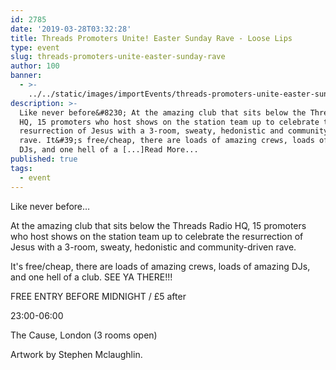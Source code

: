 ```yaml
---
id: 2785
date: '2019-03-28T03:32:28'
title: Threads Promoters Unite! Easter Sunday Rave - Loose Lips
type: event
slug: threads-promoters-unite-easter-sunday-rave
author: 100
banner:
  - >-
    ../../static/images/importEvents/threads-promoters-unite-easter-sunday-rave/image2785.jpeg
description: >-
  Like never before&#8230; At the amazing club that sits below the Threads Radio
  HQ, 15 promoters who host shows on the station team up to celebrate the
  resurrection of Jesus with a 3-room, sweaty, hedonistic and community-driven
  rave. It&#39;s free/cheap, there are loads of amazing crews, loads of amazing
  DJs, and one hell of a [...]Read More...
published: true
tags:
  - event
---
```

Like never before…

At the amazing club that sits below the Threads Radio HQ, 15 promoters who host shows on the station team up to celebrate the resurrection of Jesus with a 3-room, sweaty, hedonistic and community-driven rave.

It's free/cheap, there are loads of amazing crews, loads of amazing DJs, and one hell of a club. SEE YA THERE!!!

FREE ENTRY BEFORE MIDNIGHT / £5 after

23:00-06:00

The Cause, London (3 rooms open)

Artwork by Stephen Mclaughlin.